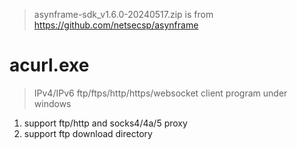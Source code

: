 > asynframe-sdk_v1.6.0-20240517.zip is from https://github.com/netsecsp/asynframe  

# acurl.exe  
> IPv4/IPv6 ftp/ftps/http/https/websocket client program under windows  

1. support ftp/http and socks4/4a/5 proxy  
2. support ftp download directory  
